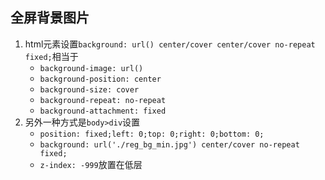 

## 全屏背景图片
1. html元素设置`background: url() center/cover center/cover no-repeat fixed;`相当于
    * `background-image: url()`
    * `background-position: center`
    * `background-size: cover`
    * `background-repeat: no-repeat`
    * `background-attachment: fixed`
2. 另外一种方式是`body>div`设置
    * `position: fixed;left: 0;top: 0;right: 0;bottom: 0;`
    * `background: url('./reg_bg_min.jpg') center/cover no-repeat fixed;`
    * `z-index: -999`放置在低层
